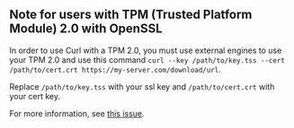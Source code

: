 ## Note for users with TPM (Trusted Platform Module) 2.0 with OpenSSL

In order to use Curl with a TPM 2.0, you must use external engines to use your TPM 2.0
and use this command `curl --key /path/to/key.tss --cert /path/to/cert.crt https://my-server.com/download/url`.

Replace `/path/to/key.tss` with your ssl key and `/path/to/cert.crt` with your cert key.


For more information, see [this issue](https://github.com/curl/curl/issues/16474).